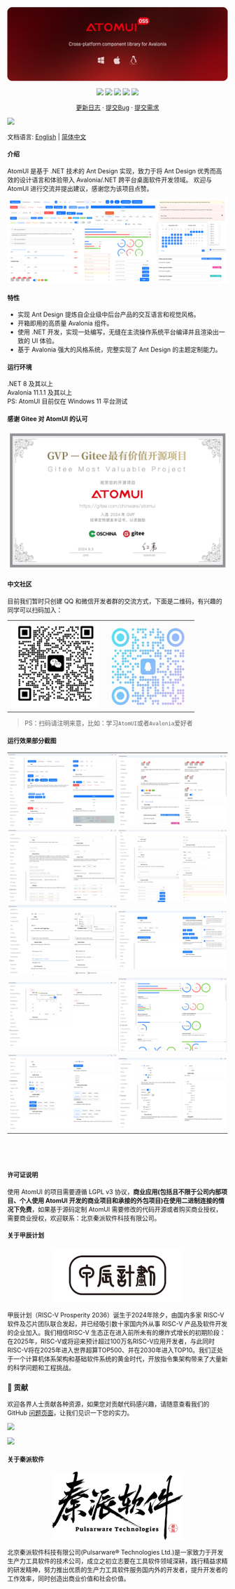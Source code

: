 <img src="./resources/images/readme/AtomUIOSS.png"/>
<br/>
<div align="center">

[![][github-contributors-shield]][github-contributors-link]
[![][github-forks-shield]][github-forks-link]
[![][github-stars-shield]][github-stars-link]
[![][github-issues-shield]][github-issues-link]
[![][github-license-shield]][github-license-link]

[更新日志](./CHANGELOG.md) · [提交Bug][github-issues-link] · [提交需求][github-issues-link]

</div>

![](https://raw.githubusercontent.com/andreasbm/readme/master/assets/lines/rainbow.png)

[github-release-shield]: https://img.shields.io/github/v/release/chinware/AtomUI?color=369eff&labelColor=black&logo=github&style=flat-square
[github-release-link]: https://github.com/chinware/AtomUI/releases
[github-releasedate-shield]: https://img.shields.io/github/release-date/chinware/AtomUI?color=black&labelColor=black&style=flat-square
[github-releasedate-link]: https://github.com/chinware/AtomUI/releases
[github-contributors-shield]: https://img.shields.io/github/contributors/chinware/AtomUI?color=c4f042&labelColor=black&style=flat-square
[github-contributors-link]: https://github.com/chinware/AtomUI/graphs/contributors
[github-forks-shield]: https://img.shields.io/github/forks/chinware/AtomUI?color=8ae8ff&labelColor=black&style=flat-square
[github-forks-link]: https://github.com/chinware/AtomUI/network/members
[github-stars-shield]: https://img.shields.io/github/stars/chinware/AtomUI?color=ffcb47&labelColor=black&style=flat-square
[github-stars-link]: https://github.com/chinware/AtomUI/network/stargazers
[github-issues-shield]: https://img.shields.io/github/issues/chinware/AtomUI?color=ff80eb&labelColor=black&style=flat-square
[github-issues-link]: https://github.com/chinware/AtomUI/issues
[github-license-shield]: https://img.shields.io/github/license/chinware/AtomUI?color=white&labelColor=black&style=flat-square
[github-license-link]: https://github.com/chinware/AtomUI/blob/master/LICENSE

文档语言: [English](README.md) | [简体中文](README.zh-CN.md)

#### 介绍

AtomUI 是基于 .NET 技术的 Ant Design 实现，致力于将 Ant Design 优秀而高效的设计语言和体验带入 Avalonia/.NET 跨平台桌面软件开发领域。
欢迎与 AtomUI 进行交流并提出建议，感谢您为该项目点赞。

<img src="./resources/images/readme/Gallery.png"/>

#### 特性

- 实现 Ant Design 提炼自企业级中后台产品的交互语言和视觉风格。
- 开箱即用的高质量 Avalonia 组件。
- 使用 .NET 开发，实现一处编写，无缝在主流操作系统平台编译并且渲染出一致的 UI 体验。
- 基于 Avalonia 强大的风格系统，完整实现了 Ant Design 的主题定制能力。

#### 运行环境

.NET 8 及其以上<br>
Avalonia 11.1.1 及其以上<br>
PS: AtomUI 目前仅在 Windows 11 平台测试<br>

#### 感谢 Gitee 对 AtomUI 的认可

<p align="center">
    <img src="./resources/images/readme/GVP.png" width="600"/>
</p>

#### 中文社区
目前我们暂时只创建 QQ 和微信开发者群的交流方式，下面是二维码，有兴趣的同学可以扫码加入：

<table border="0">
    <tbody>
        <tr>
            <td align="center" valign="middle">
                <img src="./resources/images/readme/wechat.jpg" width="200" height="200"/>
            </td>
            <td align="center" valign="middle">
                <img src="./resources/images/readme/QQ.png" width="200" height="200"/>
            </td>
        </tr>
    </tbody>
</table>

> PS：扫码请注明来意，比如：学习`AtomUI`或者`Avalonia`爱好者

#### 运行效果部分截图

<table border="0">
    <tbody>
        <tr>
            <td align="center" valign="middle" style="padding: 2px">
                 <img src="./resources/images/readme/controls/Button.png"/>
            </td>
            <td align="center" valign="middle" style="padding: 2px">
                <img src="./resources/images/readme/controls/Badge.png" />
            </td>
        </tr>
        <tr>
            <td align="center" valign="middle" style="padding: 2px">
                <img src="./resources/images/readme/controls/DatePicker.png"/>
            </td>
            <td align="center" valign="middle" style="padding: 2px">
                <img src="./resources/images/readme/controls/LineEdit.png"/>
            </td>
        </tr>
        <tr>
            <td align="center" valign="middle" style="padding: 2px">
                <img src="./resources/images/readme/controls/Menu.png"/>
            </td>
            <td align="center" valign="middle" style="padding: 2px">
                <img src="./resources/images/readme/controls/Notification.png"/>
            </td>
        </tr>
        <tr>
            <td align="center" valign="middle" style="padding: 2px">
                <img src="./resources/images/readme/controls/PopupConfirm.png"/>
            </td>
            <td align="center" valign="middle" style="padding: 2px">
                <img src="./resources/images/readme/controls/ProgressBar.png"/>
            </td>
        </tr>
        <tr>
            <td align="center" valign="middle" style="padding: 2px">
                <img src="./resources/images/readme/controls/RadioButton.png"/>
            </td>
            <td align="center" valign="middle" style="padding: 2px">
                <img src="./resources/images/readme/controls/TreeView.png"/>
            </td>
        </tr>
    </tbody>
</table>

<div style="height:50px"></div>

#### 许可证说明
使用 AtomUI 的项目需要遵循 LGPL v3 协议，<strong>商业应用(包括且不限于公司内部项目、个人使用 AtomUI 开发的商业项目和承接的外包项目)在使用二进制连接的情况下免费</strong>，如果基于源码定制 AtomUI 需要修改的代码开源或者购买商业授权，需要商业授权，欢迎联系：北京秦派软件科技有限公司。

#### 关于甲辰计划
<p align="center">
    <img src="./resources/images/readme/jiachenjihua.png" width="300" />
</p>

甲辰计划（RISC-V Prosperity 2036）诞生于2024年除夕，由国内多家 RISC-V 软件及芯片团队联合发起，并已经吸引数十家国内外从事 RISC-V 产品及软件开发的企业加入。我们相信RISC-V 生态正在进入前所未有的爆炸式增长的初期阶段：在2025年，RISC-V或将迎来预计超过100万名RISC-V应用开发者，与此同时RISC-V将在2025年进入世界超算TOP500、并在2030年进入TOP10。我们正处于一个计算机体系架构和基础软件系统的黄金时代，开放指令集架构带来了大量新的科学问题和工程挑战。

### 🤝 贡献

欢迎各界人士贡献各种资源，如果您对贡献代码感兴趣，请随意查看我们的 GitHub [问题页面][github-issues-link]，让我们见识一下您的实力。

[![][pr-welcome-shield]][pr-welcome-link]

[![][github-contrib-shield]][github-contrib-link]

[github-issues-link]: https://github.com/chinware/AtomUI/issues
[pr-welcome-shield]: https://img.shields.io/badge/PR%20WELCOME-%E2%86%92-ffcb47?labelColor=black&style=for-the-badge
[pr-welcome-link]: https://github.com/chinware/AtomUI/pulls
[github-contrib-shield]: https://contrib.rocks/image?repo=chinware%2FAtomUI
[github-contrib-link]: https://github.com/chinware/AtomUI/graphs/contributors


#### 关于秦派软件

<p align="center">
    <img src="./resources/images/readme/Chinware.png" width="300" />
</p>

北京秦派软件科技有限公司(Pulsarware® Technologies Ltd.)是一家致力于开发生产力工具软件的技术公司，成立之初立志要在工具软件领域深耕，践行精益求精的研发精神，努力推出优质的生产力工具软件服务国内外的开发者，提升开发者的工作效率，同时创造出商业价值和社会价值。
